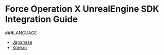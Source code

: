 # Force Operation X UnrealEngine SDK Integration Guide

###LANGUAGE
* [Japanese](./lang/ja/)
* [Korean](./lang/ko/)
